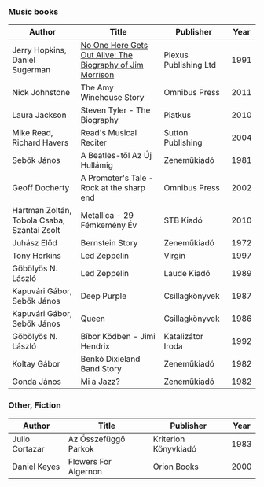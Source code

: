 ### Music books

Author | Title | Publisher | Year
------ | ----- | --------- | ----
Jerry Hopkins, Daniel Sugerman | [No One Here Gets Out Alive: The Biography of Jim Morrison](https://www.amazon.co.uk/One-Here-Gets-Out-Alive/dp/085965138X) | Plexus Publishing Ltd | 1991
Nick Johnstone | The Amy Winehouse Story | Omnibus Press | 2011
Laura Jackson | Steven Tyler - The Biography | Piatkus | 2010
Mike Read, Richard Havers | Read's Musical Reciter | Sutton Publishing | 2004
Sebők János | A Beatles-től Az Új Hullámig | Zeneműkiadó | 1981
Geoff Docherty | A Promoter's Tale - Rock at the sharp end | Omnibus Press | 2002
Hartman Zoltán, Tobola Csaba, Szántai Zsolt | Metallica - 29 Fémkemény Év | STB Kiadó | 2010
Juhász Előd | Bernstein Story | Zeneműkiadó | 1972
Tony Horkins | Led Zeppelin | Virgin | 1997
Göbölyös N. László | Led Zeppelin | Laude Kiadó | 1989
Kapuvári Gábor, Sebők János | Deep Purple | Csillagkönyvek | 1987
Kapuvári Gábor, Sebők János | Queen | Csillagkönyvek | 1986
Göbölyös N. László | Bíbor Ködben - Jimi Hendrix | Katalizátor Iroda | 1992
Koltay Gábor | Benkó Dixieland Band Story | Zeneműkiadó | 1982
Gonda János | Mi a Jazz? | Zeneműkiadó | 1982

### Other, Fiction

Author | Title | Publisher | Year
------ | ----- | --------- | ----
Julio Cortazar | Az Összefüggő Parkok | Kriterion Könyvkiadó | 1983
Daniel Keyes | Flowers For Algernon | Orion Books | 2000